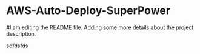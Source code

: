 # AWS-Auto-Deploy-SuperPower
#I am editing the README file. Adding some more details about the project description.


sdfdsfds
